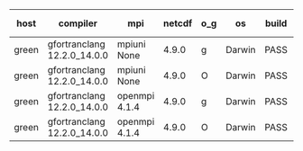 

| host     | compiler                              | mpi                      | netcdf        | o_g        | os       | build       | u_pass          | u_fail          | s_pass            | s_fail            | e_pass             | e_fail             | nuopc_pass       | nuopc_fail       | artifacts link          |
|----------|---------------------------------------|--------------------------|---------------|------------|----------|-------------|-----------------|-----------------|-------------------|-------------------|--------------------|--------------------|------------------|------------------|-------------------------|
| green | gfortranclang 12.2.0_14.0.0 | mpiuni None  | 4.9.0  | g | Darwin | PASS | 12338 | 0 | 8 | 0 | 43 | 0 | None | None | <a href="https://github.com/esmf-org/esmf-test-artifacts/tree/2eaf828a7728a139a5163c48615c033f05f6ef1d/fix_darwin_clang_c_linker/gfortranclang/12.2.0_14.0.0/g/mpiuni/None" target="_blank">2eaf828</a> | 
| green | gfortranclang 12.2.0_14.0.0 | mpiuni None  | 4.9.0  | O | Darwin | PASS | 12338 | 0 | 8 | 0 | 43 | 0 | None | None | <a href="https://github.com/esmf-org/esmf-test-artifacts/tree/f7beb29a5daf70514687f34d7759ee252630103b/fix_darwin_clang_c_linker/gfortranclang/12.2.0_14.0.0/O/mpiuni/None" target="_blank">f7beb29</a> | 
| green | gfortranclang 12.2.0_14.0.0 | openmpi 4.1.4  | 4.9.0  | g | Darwin | PASS | 13916 | 1 | 49 | 0 | 80 | 0 | 52 | 0 | <a href="https://github.com/esmf-org/esmf-test-artifacts/tree/6da1ab6ba96027dfcb54d81d751eaf713d110f48/fix_darwin_clang_c_linker/gfortranclang/12.2.0_14.0.0/g/openmpi/4.1.4" target="_blank">6da1ab6</a> | 
| green | gfortranclang 12.2.0_14.0.0 | openmpi 4.1.4  | 4.9.0  | O | Darwin | PASS | 13916 | 1 | 49 | 0 | 80 | 0 | 52 | 0 | <a href="https://github.com/esmf-org/esmf-test-artifacts/tree/73957391d07fe35d9bb9a26ab656fbb7cdfc63f9/fix_darwin_clang_c_linker/gfortranclang/12.2.0_14.0.0/O/openmpi/4.1.4" target="_blank">7395739</a> | 
